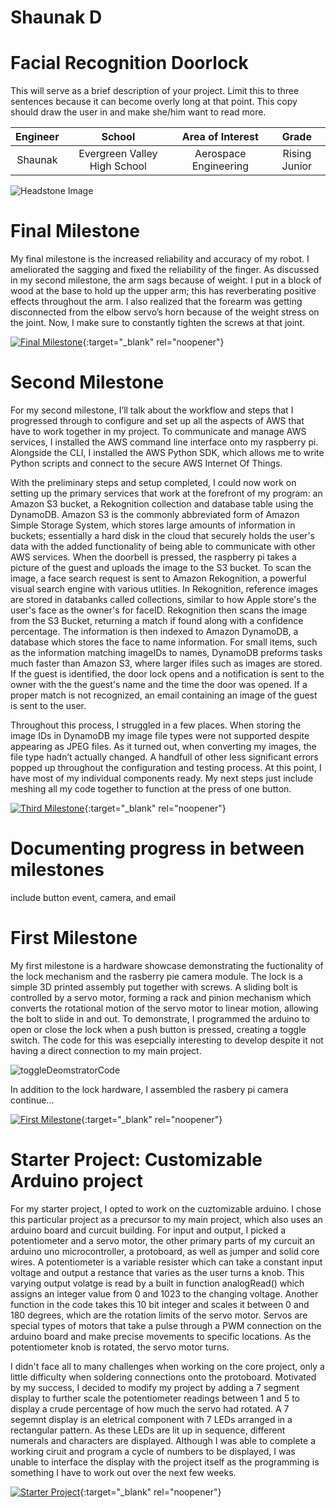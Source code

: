  # Shaunak D
 # Facial Recognition Doorlock
This will serve as a brief description of your project. Limit this to three sentences because it can become overly long at that point. This copy should draw the user in and make she/him want to read more.

| **Engineer** | **School** | **Area of Interest** | **Grade** |
|:--:|:--:|:--:|:--:|
| Shaunak | Evergreen Valley High School | Aerospace Engineering | Rising Junior

![Headstone Image](https://lh3.googleusercontent.com/pw/AM-JKLUyPm9lDkql57HACJpmlW91aN88FNzyqxOioTUiMTENQXb8N1k2SJOokscovDwvwWpHQtxzqjl9eZkr3oGKPCluUKkqFlOtY0NmaqmNtPLWZtcC9R8DLAHgj4aWDrxZ7iRT_iMwPqLYGsAs-knikgB_=w1830-h1828-no?authuser=0)
  
# Final Milestone
My final milestone is the increased reliability and accuracy of my robot. I ameliorated the sagging and fixed the reliability of the finger. As discussed in my second milestone, the arm sags because of weight. I put in a block of wood at the base to hold up the upper arm; this has reverberating positive effects throughout the arm. I also realized that the forearm was getting disconnected from the elbow servo’s horn because of the weight stress on the joint. Now, I make sure to constantly tighten the screws at that joint. 

[![Final Milestone](https://res.cloudinary.com/marcomontalbano/image/upload/v1612573869/video_to_markdown/images/youtube--F7M7imOVGug-c05b58ac6eb4c4700831b2b3070cd403.jpg )](https://www.youtube.com/watch?v=F7M7imOVGug&feature=emb_logo "Final Milestone"){:target="_blank" rel="noopener"}

# Second Milestone 

For my second milestone, I’ll talk about the workflow and steps that I progressed through to configure and set up all the aspects of AWS that have to work together in my project. To communicate and manage AWS services, I installed the AWS command line interface onto my raspberry pi. Alongside the CLI, I installed the AWS Python SDK, which allows me to write Python scripts and connect to the secure AWS Internet Of Things.

With the preliminary steps and setup completed, I could now work on setting up the primary services that work at the forefront of my program: an Amazon S3 bucket, a Rekognition collection and database table using the DynamoDB. Amazon S3 is the commonly abbreviated form of Amazon Simple Storage System, which stores large amounts of information in buckets; essentially a hard disk in the cloud that securely holds the user's data with the added functionality of being able to communicate with other AWS services. When the doorbell is pressed, the raspberry pi takes a picture of the guest and uploads the image to the S3 bucket. To scan the image, a face search request is sent to Amazon Rekognition, a powerful visual search engine with various utlities. In Rekognition, reference images are stored in databanks called collections, similar to how Apple store's the user's face as the owner's for faceID. Rekognition then scans the image from the S3 Bucket, returning a match if found along with a confidence percentage. The information is then indexed to Amazon DynamoDB, a database which stores the face to name information. For small items, such as the information matching imageIDs to names, DynamoDB preforms tasks much faster than Amazon S3, where larger ifiles such as images are stored. If the guest is identified, the door lock opens and a notification is sent to the owner with the the guest's name and the time the door was opened. If a proper match is not recognized, an email containing an image of the guest is sent to the user. 

Throughout this process, I struggled in a few places. When storing the image IDs in DynamoDB my image file types were not supported despite appearing as JPEG files. As it turned out, when converting my images, the file type hadn’t actually changed. A handfull of other less significant errors popped up throughout the configuration and testing process. At this point, I have most of my individual components ready. My next steps just include meshing all my code together to function at the press of one button. 


[![Third Milestone](https://res.cloudinary.com/marcomontalbano/image/upload/v1612574014/video_to_markdown/images/youtube--y3VAmNlER5Y-c05b58ac6eb4c4700831b2b3070cd403.jpg)](https://www.youtube.com/watch?v=y3VAmNlER5Y&feature=emb_logo "Second Milestone"){:target="_blank" rel="noopener"}

# Documenting progress in between milestones
include button event, camera, and email

# First Milestone

My first milestone is a hardware showcase demonstrating the fuctionality of the lock mechanism and the rasberry pie camera module. The lock is a simple 3D printed assembly put together with screws. A sliding bolt is controlled by a servo motor, forming a rack and pinion mechanism which converts the rotational motion of the servo motor to linear motion, allowing the bolt to slide in and out. To demonstrate, I programmed the arduino to open or close the lock when a push button is pressed, creating a toggle switch. The code for this was esepcially interesting to develop despite it not having a direct connection to my main project. 

![toggleDeomstratorCode](https://i.postimg.cc/cJb3sQ2j/Screen-Shot-2022-07-01-at-10-18-09-AM.png)

In addition to the lock hardware, I assembled the rasbery pi camera continue...

[![First Milestone](https://i3.ytimg.com/vi/aTZep-6-vyo/maxresdefault.jpg)](https://www.youtube.com/watch?v=aTZep-6-vyo){:target="_blank" rel="noopener"}

# Starter Project: Customizable Arduino project 
  
  For my starter project, I opted to work on the cuztomizable arduino. I chose this particular project as a precursor to my main project, which also uses an arduino board and curcuit building. For input and output, I picked a potentiometer and a servo motor, the other primary parts of my curcuit an arduino uno microcontroller, a protoboard, as well as jumper and solid core wires. A potentiometer is a variable resister which can take a constant input voltage and output a restance that varies as the user turns a knob. This varying output volatge is read by a built in function analogRead() which assigns an integer value from 0 and 1023 to the changing voltage. Another function in the code takes this 10 bit integer and scales it between 0 and 180 degrees, which are the rotation limits of the servo motor. Servos are special types of motors that take a pulse through a PWM connection on the arduino board and make precise movements to specific locations. As the potentiometer knob is rotated, the servo motor turns. 

  I didn't face all to many challenges when working on the core project, only a little difficulty when soldering connections onto the protoboard. Motivated by my success, I decided to modify my project by adding a 7 segment display to further scale the potentiometer readings between 1 and 5 to display a crude percentage of how much the servo had rotated. A 7 segemnt display is an eletrical component with 7 LEDs arranged in a rectangular pattern. As these LEDs are lit up in sequence, different numerals and characters are displayed. Although I was able to complete a working ciruit and program a cycle of numbers to be displayed, I was unable to interface the display with the project itself as the programming is something I have to work out over the next few weeks. 

[![Starter Project](https://i3.ytimg.com/vi/Zb-74cf-3_k/maxresdefault.jpg)](https://youtu.be/Zb-74cf-3_k "Starter Project"){:target="_blank" rel="noopener"}
